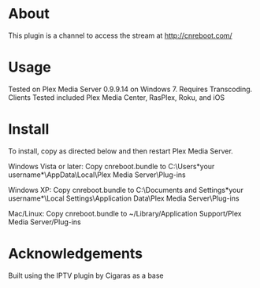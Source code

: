 About
=====
  This plugin is a channel to access the stream at http://cnreboot.com/

Usage
=====
 Tested on Plex Media Server 0.9.9.14 on Windows 7. Requires Transcoding.  
Clients Tested included Plex Media Center, RasPlex, Roku, and iOS

Install
=======
  To install, copy as directed below and then restart Plex Media Server.

 Windows Vista or later:
  Copy cnreboot.bundle to C:\Users\*your username*\AppData\Local\Plex Media Server\Plug-ins

 Windows XP:
  Copy cnreboot.bundle to C:\Documents and Settings\*your username*\Local Settings\Application Data\Plex Media Server\Plug-ins

 Mac/Linux:
  Copy cnreboot.bundle to  ~/Library/Application Support/Plex Media Server/Plug-ins


Acknowledgements
================
 Built using the IPTV plugin by Cigaras as a base

